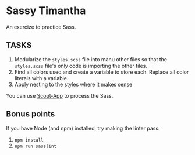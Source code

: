 # Sassy Timantha

An exercize to practice Sass.

## TASKS

1. Modularize the `styles.scss` file into manu other files so that the `styles.scss` file's only code is importing the other files.
1. Find all colors used and create a variable to store each. Replace all color literals with a variable.
1. Apply nesting to the styles where it makes sense

You can use [Scout-App](https://Scout-App.io) to process the Sass.


## Bonus points

If you have Node (and npm) installed, try making the linter pass:

1. `npm install`
1. `npm run sasslint`

